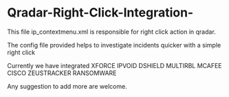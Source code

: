 # Qradar-Right-Click-Integration-

This file ip_contextmenu.xml is responsible for right click action in qradar.  

The config file provided helps to investigate incidents quicker with a simple right click

Currently we have integrated 
XFORCE
IPVOID
DSHIELD
MULTIRBL
MCAFEE
CISCO
ZEUSTRACKER
RANSOMWARE


Any suggestion to add more are welcome. 
